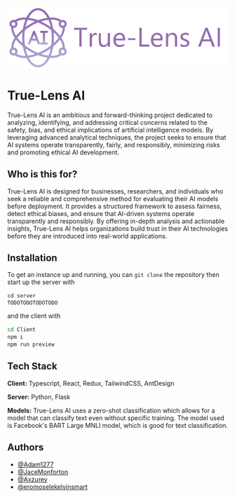 ![Logo](trulens.png)
# True-Lens AI

True-Lens AI is an ambitious and forward-thinking project dedicated to analyzing, identifying, and addressing critical concerns related to the safety, bias, and ethical implications of artificial intelligence models. By leveraging advanced analytical techniques, the project seeks to ensure that AI systems operate transparently, fairly, and responsibly, minimizing risks and promoting ethical AI development.

## Who is this for?

True-Lens AI is designed for businesses, researchers, and individuals who seek a reliable and comprehensive method for evaluating their AI models before deployment. It provides a structured framework to assess fairness, detect ethical biases, and ensure that AI-driven systems operate transparently and responsibly. By offering in-depth analysis and actionable insights, True-Lens AI helps organizations build trust in their AI technologies before they are introduced into real-world applications.

## Installation

To get an instance up and running, you can ```git clone``` the repository then start up the server with 
```
cd server
TODOTODOTODOTODO
```
and the client with
```bash
cd Client
npm i
npm run preview
```
    
## Tech Stack

**Client:** Typescript, React, Redux, TailwindCSS, AntDesign

**Server:** Python, Flask

**Models:** True-Lens AI uses a zero-shot classification which allows for a model that can classify text even without specific training. The model used is Facebook's BART Large MNLI model, which is good for text classification.
## Authors

- [@Adam1277](https://github.com/Adam1277)
- [@JaceMonforton](https://github.com/JaceMonforton)
- [@Axzurey](https://github.com/Axzurey)
- [@eromoselekelvinsmart](https://github.com/eromoselekelvinsmart)
